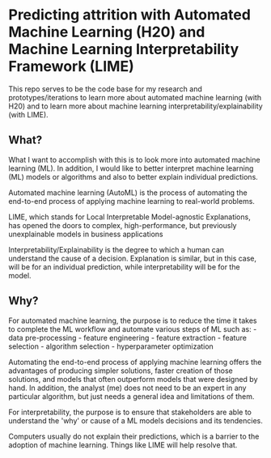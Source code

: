 # Predicting attrition with Automated Machine Learning (H20) and Machine Learning Interpretability Framework (LIME)

This repo serves to be the code base for my research and prototypes/iterations to learn more about automated machine learning (with H20) and to learn more about machine learning interpretability/explainability (with LIME).

## What?

What I want to accomplish with this is to look more into automated machine learning (ML). In addition, I would like to better interpret machine learning (ML) models or algorithms and also to better explain individual predictions.

Automated machine learning (AutoML) is the process of automating the end-to-end process of applying machine learning to real-world problems. 

LIME, which stands for Local Interpretable Model-agnostic Explanations, has opened the doors to complex, high-performance, but previously unexplainable models in business applications

Interpretability/Explainability is the degree to which a human can understand the cause of a decision. Explanation is similar, but in this case, will be for an individual prediction, while interpretability will be for the model.

## Why?

For automated machine learning, the purpose is to reduce the time it takes to complete the ML workflow and automate various steps of ML such as:
	- data pre-processing
	- feature engineering
	- feature extraction
	- feature selection
	- algorithm selection
	- hyperparameter optimization

Automating the end-to-end process of applying machine learning offers the advantages of producing simpler solutions, faster creation of those solutions, and models that often outperform models that were designed by hand. In addition, the analyst (me) does not need to be an expert in any particular algorithm, but just needs a general idea and limitations of them.

For interpretability, the purpose is to ensure that stakeholders are able to understand the 'why' or cause of a ML models decisions and its tendencies.

Computers usually do not explain their predictions, which is a barrier to the adoption of machine learning. Things like LIME will help resolve that.
